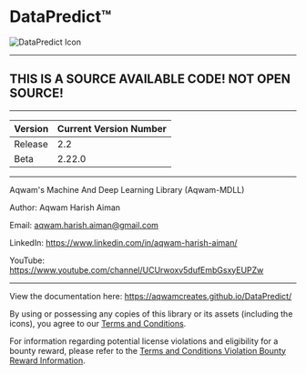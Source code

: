 # DataPredict™

![DataPredict Icon](icons/DataPredictIcon.png)

--------------------------------------------------------------------

## THIS IS A SOURCE AVAILABLE CODE! NOT OPEN SOURCE! 

--------------------------------------------------------------------

| Version | Current Version Number |
|---------|------------------------|
| Release | 2.2                    |
| Beta    | 2.22.0                  |

--------------------------------------------------------------------

Aqwam's Machine And Deep Learning Library (Aqwam-MDLL)

Author: Aqwam Harish Aiman
	
Email: aqwam.harish.aiman@gmail.com

LinkedIn: https://www.linkedin.com/in/aqwam-harish-aiman/
	
YouTube: https://www.youtube.com/channel/UCUrwoxv5dufEmbGsxyEUPZw
	
--------------------------------------------------------------------

View the documentation here: https://aqwamcreates.github.io/DataPredict/

By using or possessing any copies of this library or its assets (including the icons), you agree to our [Terms and Conditions](docs/TermsAndConditions.md).

For information regarding potential license violations and eligibility for a bounty reward, please refer to the [Terms and Conditions Violation Bounty Reward Information](docs/TermsAndConditionsViolationBountyRewardInformation.md).
